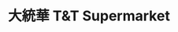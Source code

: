 ---
title: "大統華 T&T Supermarket"
url: /calgary/da-tong-hua-tandt-supermarket-sage-hill-plaza-nw/
shop: supermarket
---